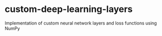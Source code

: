 # custom-deep-learning-layers
Implementation of custom neural network layers and loss functions using NumPy
